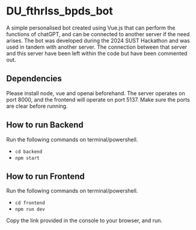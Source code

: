 # DU_fthrlss_bpds_bot
A simple personalised bot created using Vue.js that can perform the functions of chatGPT, and can be connected to another server if the need arises.
The bot was developed during the 2024 SUST Hackathon and was used in tandem with another server. The connection between that server and this server have been left within the code but have been commented out.

## Dependencies
Please install node, vue and openai beforehand.
The server operates on port 8000, and the frontend will operate on port 5137. Make sure the ports are clear before running.

## How to run Backend
Run the following commands on terminal/powershell.
- `cd backend`
- `npm start`

## How to run Frontend
Run the following commands on terminal/powershell.
- `cd frontend`
- `npm run dev`
  
Copy the link provided in the console to your browser, and run. 
